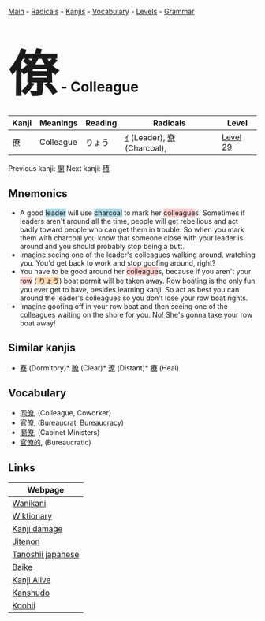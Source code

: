 <style> bigfont {font-size: 100px}</style>
[Main](../README.md) -
[Radicals](../radicals.md) -
[Kanjis](../kanjis.md) -
[Vocabulary](../vocabulary.md) -
[Levels](../levels.md) -
[Grammar](../grammar.md)
# <bigfont> 僚</bigfont> - Colleague 

| Kanji | Meanings | Reading | Radicals | Level |
| --- | --- | --- | --- | --- |
| 僚 | Colleague | りょう | [ｲ](../radicals/ｲ.md) (Leader), [尞](../radicals/尞.md) (Charcoal),  | [Level 29](../levels/wk_level29.md) |

Previous kanji: [閣](閣.md) Next kanji: [積](積.md) 

## Mnemonics
 * A good <span style="background-color:#ADD8E6"> leader</span> will use <span style="background-color:#ADD8E6"> charcoal</span> to mark her <span style="background-color:#ffcccb"> colleague</span>s. Sometimes if leaders aren't around all the time, people will get rebellious and act badly toward people who can get them in trouble. So when you mark them with charcoal you know that someone close with your leader is around and you should probably stop being a butt.
* Imagine seeing one of the leader's colleagues walking around, watching you. You'd get back to work and stop goofing around, right?
* You have to be good around her <span style="background-color:#ffcccb"> colleague</span>s, because if you aren't your <span style="background-color:#ffcccb"> row</span> (<span style="background-color:#fed8b1"> [りょう](https://jisho.org/search/りょう)</span>) boat permit will be taken away. Row boating is the only fun you ever get to have, besides learning kanji. So act as best you can around the leader's colleagues so you don't lose your row boat rights.
* Imagine goofing off in your row boat and then seeing one of the colleagues waiting on the shore for you. No! She's gonna take your row boat away!


## Similar kanjis
 * [寮](寮.md) (Dormitory)* [瞭](瞭.md) (Clear)* [遼](遼.md) (Distant)* [療](療.md) (Heal)


## Vocabulary
 * [同僚](../vocabulary/僚.md), (Colleague, Coworker)
* [官僚](../vocabulary/僚.md), (Bureaucrat, Bureaucracy)
* [閣僚](../vocabulary/僚.md), (Cabinet Ministers)
* [官僚的](../vocabulary/僚.md), (Bureaucratic)



## Links 

| Webpage |
| --- |
| [Wanikani          ](https://www.wanikani.com/kanji/僚) |
| [Wiktionary        ](https://en.wiktionary.org/wiki/僚) |
| [Kanji damage      ](http://www.kanjidamage.com/kanji/search?utf8=✓&q=僚) |
| [Jitenon           ](https://jitenon.com/kanji/僚) |
| [Tanoshii japanese ](https://www.tanoshiijapanese.com/dictionary/kanji.cfm?k=僚) |
| [Baike             ](https://baike.baidu.com/item/僚) |
| [Kanji Alive       ](https://app.kanjialive.com/僚) |
| [Kanshudo          ](https://www.kanshudo.com/searchmn?q=僚) |
| [Koohii            ](https://kanji.koohii.com/study/kanji/僚) |

